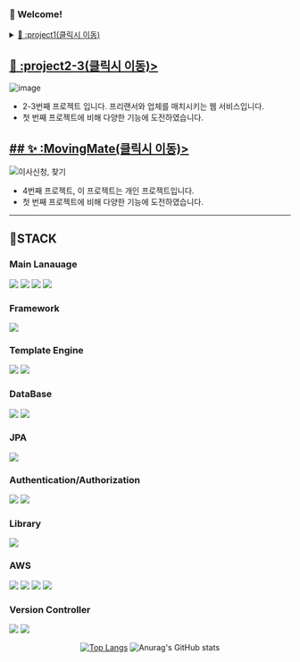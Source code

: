 
### :wave: Welcome!


<!-- TASTEYOM -->
<details>
##<summary> <a href="https://github.com/yyy2724/project1/"> 🥇 :project1(클릭시 이동) </a></summary>
<div align="center">

![image](https://github.com/yyy2724/yyy2724/assets/93104606/73576d9d-dd33-4c8c-a6fe-45d53a3aaf6c)
<br><br>
![기본 CRUD](https://github.com/yyy2724/yyy2724/assets/93104606/a60e8479-e649-4985-a850-d87ce35f4f39)


- 첫 번째 포트폴리오 입니다. 마켓컬리를 벤치마킹한 홈쇼핑입니다.
- 기본에 충실하였습니다.
  
</div>
</details>

## <a href="https://github.com/yyy2724/project2-3/"> 🥈 :project2-3(클릭시 이동)> </a>

![image](https://github.com/yyy2724/yyy2724/assets/93104606/21469dfa-833d-405f-a01c-3c1bbad248df)

- 2-3번째 프로젝트 입니다. 프리랜서와 업체를 매치시키는 웹 서비스입니다.
- 첫 번째 프로젝트에 비해 다양한 기능에 도전하였습니다.


## <a href="https://github.com/yyy2724/MovingMate/"> ## :sparkles:  :MovingMate(클릭시 이동)> </a>

![이사신청, 찾기](https://github.com/yyy2724/yyy2724/assets/93104606/fab54db1-1ffd-46e7-96f7-5a39c9a67cf4)

- 4번째 프로젝트, 이 프로젝트는 개인 프로젝트입니다.
- 첫 번째 프로젝트에 비해 다양한 기능에 도전하였습니다.
------


## :meat_on_bone:STACK 
<!-- Language -->
### Main Lanauage
<img src="https://img.shields.io/badge/java-%23007396.svg?&style=for-the-badge&logo=java&logoColor=white" /> <img src="https://img.shields.io/badge/javascript-%23F7DF1E.svg?&style=for-the-badge&logo=javascript&logoColor=black" />
<img src="https://img.shields.io/badge/html5-%23E34F26.svg?&style=for-the-badge&logo=html5&logoColor=white" /> <img src="https://img.shields.io/badge/css3-%231572B6.svg?&style=for-the-badge&logo=css3&logoColor=white" />

### Framework
<img src="https://img.shields.io/badge/spring-%236DB33F.svg?&style=for-the-badge&logo=spring&logoColor=white" />

### Template Engine
<img src="https://img.shields.io/badge/thymeleaf-%23005F0F.svg?&style=for-the-badge&logo=thymeleaf&logoColor=white" /> <img src="https://img.shields.io/badge/JSP-3776AB?style=for-the-badge&logo=JSP&logoColor=white">

### DataBase
<img src="https://img.shields.io/badge/mysql-%234479A1.svg?&style=for-the-badge&logo=mysql&logoColor=white" /> <img src="https://img.shields.io/badge/oracle-%23F80000.svg?&style=for-the-badge&logo=oracle&logoColor=white" />

### JPA
<img src="https://img.shields.io/badge/JPA-%23232F3E.svg?&style=for-the-badge&logo=JPA&logoColor=white"/>

### Authentication/Authorization
<img src="https://img.shields.io/badge/Spring Security-%23007396.svg?&style=for-the-badge&logo=Spring Security&logoColor=white" /> <img src="https://img.shields.io/badge/OAuth2.0-3776AB?style=for-the-badge&logo=OAuth2.0&logoColor=white">

### Library
<img src="https://img.shields.io/badge/lombok-%23F80000.svg?&style=for-the-badge&logo=lombok&logoColor=white" />

### AWS
<img src="https://img.shields.io/badge/amazon%20aws-%23232F3E.svg?&style=for-the-badge&logo=amazon%20aws&logoColor=white" /> <img src="https://img.shields.io/badge/EC2-%23E34F26.svg?&style=for-the-badge&logo=EC2&logoColor=white" />
<img src="https://img.shields.io/badge/S3-%23232F3E.svg?&style=for-the-badge&logo=S3&logoColor=white"/> <img src="https://img.shields.io/badge/RDS-%23F7DF1E.svg?&style=for-the-badge&logo=RDS&logoColor=black" />

### Version Controller
<img src="https://img.shields.io/badge/git-%23F05032.svg?&style=for-the-badge&logo=git&logoColor=white" /> <img src="https://img.shields.io/badge/github-%23181717.svg?&style=for-the-badge&logo=github&logoColor=white" />

<div align="center">
  
<!-- most used language -->
[![Top Langs](https://github-readme-stats.vercel.app/api/top-langs/?username=delay-100&layout=compact)](https://github.com/delay-100/github-readme-stats) <!-- Github Status --> ![Anurag's GitHub stats](https://github-readme-stats.vercel.app/api?username=delay-100&show_icons=true&theme=dracula)

</div>
